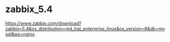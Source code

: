 # zabbix_5.4

https://www.zabbix.com/download?zabbix=5.4&os_distribution=red_hat_enterprise_linux&os_version=8&db=mysql&ws=nginx




